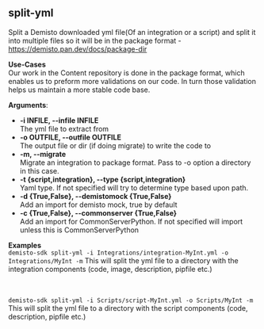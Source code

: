 ## split-yml
Split a Demisto downloaded yml file(Of an integration or a script) and split it into multiple files so it will be in 
the package format - https://demisto.pan.dev/docs/package-dir 

**Use-Cases**  
Our work in the Content repository is done in the package format, which enables us to preform more validations on our 
code.
In turn those validation helps us maintain a more stable code base. 

**Arguments**:
* **-i INFILE, --infile INFILE**  
The yml file to extract from
* **-o OUTFILE, --outfile OUTFILE**  
The output file or dir (if doing migrate) to write the code to
* **-m, --migrate**  
Migrate an integration to package format. Pass to -o option a directory in this case.
* **-t {script,integration}, --type {script,integration}**  
Yaml type. If not specified will try to determine type based upon path.
* **-d {True,False}, --demistomock {True,False}**  
Add an import for demisto mock, true by default
* **-c {True,False}, --commonserver {True,False}**  
Add an import for CommonServerPython. If not specified will import unless this is CommonServerPython

**Examples**  
`demisto-sdk split-yml -i Integrations/integration-MyInt.yml -o Integrations/MyInt -m`
This will split the yml file to a directory with the integration components (code, image, description, pipfile etc.)  
</br></br>

`demisto-sdk split-yml -i Scripts/script-MyInt.yml -o Scripts/MyInt -m`
This will split the yml file to a directory with the script components (code, description, pipfile etc.)